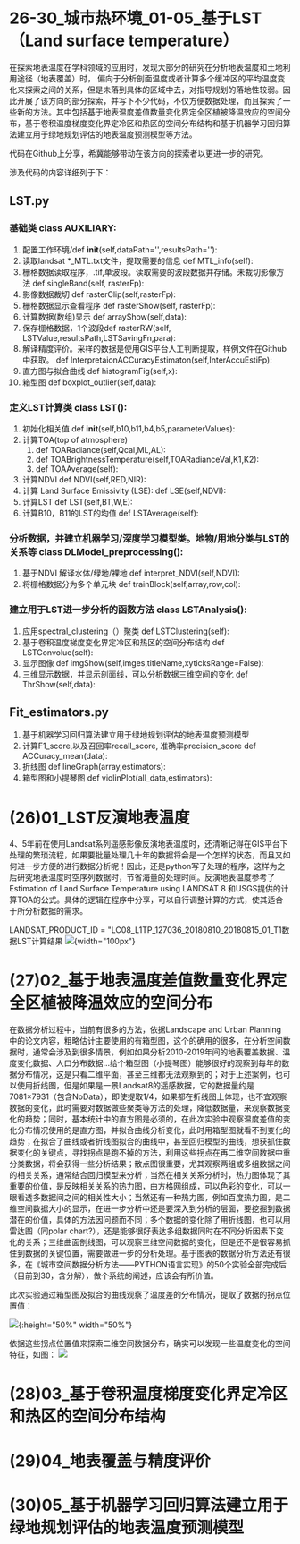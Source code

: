 # 26-30_城市热环境_01-05_基于LST（Land surface temperature）
在探索地表温度在学科领域的应用时，发现大部分的研究在分析地表温度和土地利用途径（地表覆盖）时，
偏向于分析剖面温度或者计算多个缓冲区的平均温度变化来探索之间的关系，但是未落到具体的区域中去，对指导规划的落地性较弱。因此开展了该方向的部分探索，并写下不少代码，不仅方便数据处理，而且探索了一些新的方法。其中包括基于地表温度差值数量变化界定全区植被降温效应的空间分布，基于卷积温度梯度变化界定冷区和热区的空间分布结构和基于机器学习回归算法建立用于绿地规划评估的地表温度预测模型等方法。

代码在Github上分享，希冀能够带动在该方向的探索者以更进一步的研究。

涉及代码的内容详细列于下：
## LST.py

### 基础类 class AUXILIARY:
  1. 配置工作环境/def __init__(self,dataPath='',resultsPath=''):
  2. 读取landsat *_MTL.txt文件，提取需要的信息 def MTL_info(self):
  3. 栅格数据读取程序，.tif,单波段。读取需要的波段数据并存储。未裁切影像方法 def singleBand(self, rasterFp):
  4. 影像数据裁切 def rasterClip(self,rasterFp):
  5. 栅格数据显示查看程序 def rasterShow(self, rasterFp):
  6. 计算数据(数组)显示 def arrayShow(self,data):
  7. 保存栅格数据，1个波段def rasterRW(self, LSTValue,resultsPath,LSTSavingFn,para):
  8. 解译精度评价。采样的数据是使用GIS平台人工判断提取，样例文件在Github中获取。  def InterpretaionACCuracyEstimaton(self,InterAccuEstiFp):
  9. 直方图与拟合曲线 def histogramFig(self,x):
 10. 箱型图  def boxplot_outlier(self,data):
    
###  定义LST计算类 class LST():
  1. 初始化相关值 def __init__(self,b10,b11,b4,b5,parameterValues):
  2. 计算TOA(top of atmosphere) 
        1. def TOARadiance(self,Qcal,ML,AL):
        2. def TOABrightnessTemperature(self,TOARadianceVal,K1,K2):
        3. def TOAAverage(self):
  3. 计算NDVI  def NDVI(self,RED,NIR):
  4. 计算 Land Surface Emissivity (LSE):  def LSE(self,NDVI):
  5. 计算LST def LST(self,BT,W,E):
  6. 计算B10，B11的LST的均值  def LSTAverage(self):
  
### 分析数据，并建立机器学习/深度学习模型类。地物/用地分类与LST的关系等 class DLModel_preprocessing():
  1. 基于NDVI 解译水体/绿地/裸地 def interpret_NDVI(self,NDVI):
  2. 将栅格数据分为多个单元块 def trainBlock(self,array,row,col):
  
### 建立用于LST进一步分析的函数方法 class LSTAnalysis():
 1. 应用spectral_clustering（）聚类 def LSTClustering(self):
 2. 基于卷积温度梯度变化界定冷区和热区的空间分布结构  def LSTConvolue(self):
 3. 显示图像 def imgShow(self,imges,titleName,xyticksRange=False):
 4. 三维显示数据，并显示剖面线，可以分析数据三维空间的变化  def ThrShow(self,data):
  
## Fit_estimators.py
1. 基于机器学习回归算法建立用于绿地规划评估的地表温度预测模型
2. 计算F1_score,以及召回率recall_score, 准确率precision_score def ACCuracy_mean(data):
3. 折线图 def lineGraph(array,estimators): 
4. 箱型图和小提琴图 def violinPlot(all_data,estimators):


# (26)01_LST反演地表温度

4、5年前在使用Landsat系列遥感影像反演地表温度时，还清晰记得在GIS平台下处理的繁琐流程，如果要批量处理几十年的数据将会是一个怎样的状态，而且又如何进一步方便的进行数据分析呢！因此，还是python写了处理的程序，这样为之后研究地表温度时空序列数据时，节省海量的处理时间。反演地表温度参考了Estimation of Land Surface Temperature using LANDSAT 8 和USGS提供的计算TOA的公式。具体的逻辑在程序中分享，可以自行调整计算的方式，使其适合于所分析数据的需求。

LANDSAT_PRODUCT_ID = "LC08_L1TP_127036_20180810_20180815_01_T1数据LST计算结果
![](https://github.com/richieBao/python-urbanPlanning/blob/master/images/26_01.jpg){width="100px"}

# (27)02_基于地表温度差值数量变化界定全区植被降温效应的空间分布

在数据分析过程中，当前有很多的方法，依据Landscape and Urban Planning 中的论文内容，粗略估计主要使用的有箱型图，这个的确用的很多，在分析空间数据时，通常会涉及到很多情景，例如如果分析2010-2019年间的地表覆盖数据、温度变化数据、人口分布数据...给个箱型图（小提琴图）能够很好的观察到每年的数据分布情况，这是只看二维平面，甚至三维都无法观察到的；对于上述案例，也可以使用折线图，但是如果是一景Landsat8的遥感数据，它的数据量约是7081×7931（包含NoData），即使提取1/4，如果都在折线图上体现，也不宜观察数据的变化，此时需要对数据做些聚类等方法的处理，降低数据量，来观察数据变化的趋势；同时，基本统计中的直方图是必须的，在此次实验中观察温度差值的变化分布情况使用的是直方图，并拟合曲线分析变化，此时用箱型图就看不到变化的趋势；在拟合了曲线或者折线图拟合的曲线中，甚至回归模型的曲线，想获抓住数据变化的关键点，寻找拐点是跑不掉的方法，利用这些拐点在再二维空间数据中重分类数据，将会获得一些分析结果；散点图很重要，尤其观察两组或多组数据之间的相关关系，通常结合回归模型来分析；当然在相关关系分析时，热力图体现了其重要的价值，是反映相关关系的热力图，由方格网组成，可以色彩的变化，可以一眼看透多数据间之间的相关性大小；当然还有一种热力图，例如百度热力图，是二维空间数据大小的显示，在进一步分析中还是要深入到分析的层面，要挖掘到数据潜在的价值，具体的方法因问题而不同；多个数据的变化除了用折线图，也可以用雷达图（同polar chart?），还是能够很好表达多组数据同时在不同分析因素下变化的关系；三维曲面剖线图，可以观察三维空间数据的变化，但是还不是很容易抓住到数据的关键位置，需要做进一步的分析处理。基于图表的数据分析方法还有很多，在《城市空间数据分析方法——PYTHON语言实现》的50个实验全部完成后（目前到30，含分解），做个系统的阐述，应该会有所价值。

此次实验通过箱型图及拟合的曲线观察了温度差的分布情况，提取了数据的拐点位置值：

![](https://github.com/richieBao/python-urbanPlanning/blob/master/images/26_02.jpg){:height="50%" width="50%"}

依据这些拐点位置值来探索二维空间数据分布，确实可以发现一些温度变化的空间特征，如图：
![](https://github.com/richieBao/python-urbanPlanning/blob/master/images/26_03s.jpg)

# (28)03_基于卷积温度梯度变化界定冷区和热区的空间分布结构

# (29)04_地表覆盖与精度评价

# (30)05_基于机器学习回归算法建立用于绿地规划评估的地表温度预测模型

